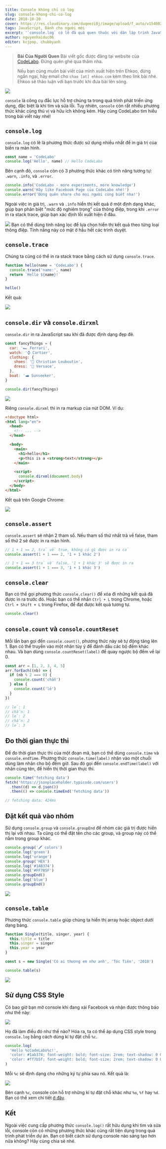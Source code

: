 ```yaml
---
title: Console không chỉ có log
slug: console-khong-chi-co-log
date: 2018-10-20
cover: https://res.cloudinary.com/duqeezi8j/image/upload/f_auto/v1540024419/ehkoo/Apty4iQ.jpg
tags: JavaScript, Dành cho người mới
excerpt: '`console.log` có lẽ đã quá quen thuộc với dân lập trình JavaScript rồi. Nhưng bạn có biết, `console` còn có những phương thức khác cũng rất hữu ích?'
author: nguyenhaiduc06
editor: kcjpop, chubbyanh
---
```


> **Bài Của Người Quen**
> Bài viết gốc được đăng tại website của [CodeLabo](https://nguyenhaiduc06.github.io/2018/09/14/console-khong-chi-co-phuong-thuc-log/). Đừng quên ghé qua thăm nha.
>
> Nếu bạn cũng muốn bài viết của mình xuất hiện trên Ehkoo, đừng ngần ngại, hãy email cho `chao [at] ehkoo.com` kèm theo link bài nhé. Ehkoo sẽ thảo luận với bạn trước khi đưa bài lên sóng.

![](https://res.cloudinary.com/duqeezi8j/image/upload/f_auto/v1540024312/FqFLDaS.jpg)

`console` là công cụ đắc lực hỗ trợ chúng ta trong quá trình phát triển ứng dụng, đặc biệt là khi tìm và sửa lỗi. Tuy nhiên, `console` còn rất nhiều phương thức khác cũng thú vị và hữu ích không kém. Hãy cùng CodeLabo tìm hiểu trong bài viết này nhé!

## `console.log`

`console.log` có lẽ là phương thức được sử dụng nhiều nhất để in giá trị của biến ra màn hình.

```javascript
const name = 'CodeLabo'
console.log('Hello', name) // Hello CodeLabo
```

Bên cạnh đó, `console` còn có 3 phương thức khác có tính năng tương tự: `.warn`, `.info`, và `.error`.

```javascript
console.info('CodeLabo - more experiments, more knowledge')
console.warn('Hãy like Facebook Page của CodeLabo nhé!')
console.error('Đừng quên share cho mọi người cùng biết nha!')
```

Ngoài việc in giá trị, `.warn` và `.info` hiển thị kết quả ở một định dạng khác, giúp bạn phân biệt "mức độ nghiêm trọng" của thông điệp, trong khi `.error` in ra stack trace, giúp bạn xác định lỗi xuất hiện ở đâu.

![](https://res.cloudinary.com/duqeezi8j/image/upload/f_auto/v1540027894/Peek_2018-10-20_12-30_gztnkd.gif)
Bạn có thể dùng tính năng lọc để lựa chọn hiển thị kết quả theo từng loại thông điệp. Tính năng này có mặt ở hầu hết các trình duyệt.

## `console.trace`

Chúng ta cũng có thể in ra stack trace bằng cách sử dụng `console.trace`.

```javascript
function hello(name = 'CodeLabo') {
  console.trace('name:', name)
  return `Hello ${name}!`
}

hello()
```

Kết quả:

![](https://res.cloudinary.com/duqeezi8j/image/upload/f_auto/bo_1px_solid_rgb:bbbbbb/v1540028454/XORli19_vdnete.jpg)

## `console.dir` và `console.dirxml`

`console.dir` in ra JavaScript sau khi đã được định dạng đẹp đẽ.

```javascript
const fancyThings = {
  car: '🏎️ Ferrari',
  watch: '⌚ Cartier',
  clothing: {
    shoes: '👠 Christian Louboutin',
    dress: '👗 Versace',
  },
  boat: '🛥️ Sunseeker',
}

console.dir(fancyThings)
```

![](https://res.cloudinary.com/duqeezi8j/image/upload/f_auto/bo_1px_solid_rgb:bbbbbb/v1540133144/ehkoo/consoledir_1819adud.jpg)

Riêng `console.dirxml` thì in ra markup của nút DOM. Ví dụ:

```html
<!doctype html>
<html lang="en">
  <head>
    <!-- ... -->
  </head>

  <body>
    <main>
      <h1>hello</h1>
      <p>this is a <strong>text</strong></p>
    </main>

    <script>
      console.dirxml(document.body)
    </script>
  </body>
</html>
```

Kết quả trên Google Chrome:

![](https://res.cloudinary.com/duqeezi8j/image/upload/f_auto/bo_1px_solid_rgb:bbbbbb/v1540133549/aaa_pivujw.jpg)

## `console.assert`

`console.assert` sẽ nhận 2 tham số. Nếu tham số thứ nhất trả về false, tham số thứ 2 sẽ được in ra màn hình.

```javascript
// 1 + 1 == 2, trả về true, không có gì được in ra cả
console.assert(1 + 1 === 2, '1 + 1 khác 2')

// 1 + 1 == 3 trả về false, '1 + 1 khác 3' sẽ được in ra
console.assert(1 + 1 === 3, '1 + 1 khác 3')
```

## `console.clear`

Bạn có thể gọi phương thức `console.clear()` để xóa đi những kết quả đã được in ra trước đó. Hoặc bạn có thể nhấn `Ctrl + L` trong Chrome, hoặc `Ctrl + Shift + L` trong Firefox, để đạt được kết quả tương tự.

```javascript
console.clear()
```

## `console.count` và `console.countReset`

Mỗi lần bạn gọi đến `console.count()`, phương thức này sẽ tự động tăng lên 1. Bạn có thể truyền vào một nhãn tùy ý để đánh dấu các bộ đếm khác nhau. Và bạn dùng `console.countReset(label)` để quay ngược bộ đếm về lại 0.

```javascript
const arr = [1, 2, 3, 4, 5]
arr.forEach((nb) => {
  if (nb % 2 === 0) {
    console.count('chẵn')
  } else {
    console.count('lẻ')
  }
})

// lẻ: 1
// chẵn: 1
// lẻ: 2
// chẵn: 2
// lẻ: 3
```

## Đo thời gian thực thi

Để đo thời gian thực thi của một đoạn mã, bạn có thể dùng `console.time` và `console.endTime`. Phương thức `console.time(label)` nhận vào một chuỗi dùng làm nhãn cho bộ đếm giờ. Sau đó gọi đến `console.endTime(label)` với nhãn cùng tên, để hiển thị thời gian thực thi.

```javascript
console.time('fetching data')
fetch('https://jsonplaceholder.typicode.com/users')
  .then((d) => d.json())
  .then(() => console.timeEnd('fetching data'))

// fetching data: 424ms
```

## Đặt kết quả vào nhóm

Sử dụng `console.group` và `console.groupEnd` để nhóm các giá trị được hiển thị lại với nhau. Ta cũng có thể đặt tên cho các group, và group này có thể nằm trong group khác.

```javascript
console.group('🖍️ colors')
console.log('green')
console.log('orange')
console.group('HEX')
console.log('#1AB374')
console.log('#FF7B5F')
console.groupEnd()
console.log('blue')
console.groupEnd()
```

![](https://res.cloudinary.com/duqeezi8j/image/upload/f_auto/bo_1px_solid_rgb:bbbbbb/v1540029061/Do5qXsB_gr8q9c.jpg)

## `console.table`

Phương thức `console.table` giúp chúng ta hiển thị array hoặc object dưới dạng bảng.

```javascript
function Single(title, singer, year) {
  this.title = title
  this.singer = singer
  this.year = year
}

const s = new Single('Có ai thương em như anh', 'Tóc Tiên', '2018')

console.table(s)
```

![](https://res.cloudinary.com/duqeezi8j/image/upload/f_auto/bo_1px_solid_rgb:bbbbbb/v1540029213/x19a9s4_mwmtva.jpg)

## Sử dụng CSS Style

Có bao giờ bạn mở console khi đang xài Facebook và nhận được thông báo như thế này:

![](https://res.cloudinary.com/duqeezi8j/image/upload/f_auto/bo_1px_solid_rgb:bbbbbb/v1540029354/6yVWesk_kvrzvv.jpg)

Họ đã làm điều đó như thế nào? Hóa ra, ta có thể áp dụng CSS style trong `console.log` bằng cách dùng kí tự đặt chỗ `%c`.

```javascript
console.log(
  'Hello %cCodeLabo%c!',
  'color: #1ab374; font-weight: bold; font-size: 2rem; text-shadow: 0 0 5px rgba(0,0,0,0.2);',
  'color: #ff7b5f; font-weight: bold; font-size: 2rem; text-shadow: 0 0 5px rgba(0,0,0,0.2);',
)
```

Mỗi `%c` sẽ định dạng cho những ký tự phía sau nó. Kết quả là:

![](https://res.cloudinary.com/duqeezi8j/image/upload/f_auto/bo_1px_solid_rgb:bbbbbb/v1540029449/omGhYJb_oqwo8z.jpg)

Bên cạnh `%c`, console còn hỗ trợ những kí tự đặt chỗ khác như `%o`, `%f` hay `%d`. Bạn có thể xem chi tiết [ở đây](https://developer.mozilla.org/en-US/docs/Web/API/console#Using_string_substitutions).

## Kết

Ngoài việc cung cấp phương thức `console.log()` rất hữu dụng khi tìm và sửa lỗi, console còn có những phương thức khác cũng rất tiện dụng trong quá trình phát triển dự án. Bạn có biết cách sử dụng console nào sáng tạo hơn nữa không? Hãy cùng chia sẻ nhé.
